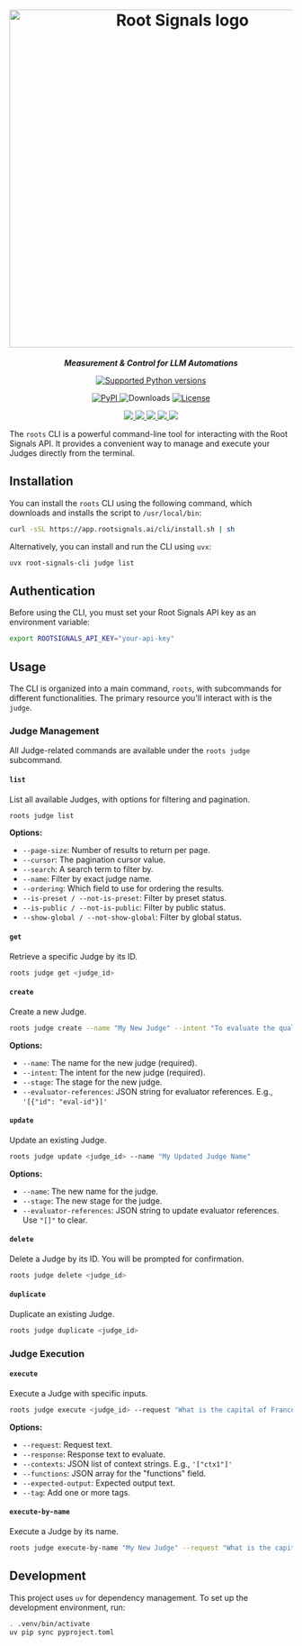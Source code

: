 <h1 align="center">
  <img width="600" alt="Root Signals logo" src="https://app.rootsignals.ai/images/root-signals-color.svg" loading="lazy">
</h1>

  <!-- This is commented so it is easier to sync with the docs/index.rst -->

<p align="center" class="large-text">
  <i><strong>Measurement & Control for LLM Automations</strong></i>
</p>

<p align="center">
    <a href="https://pypi.org/project/root-signals/">
      <img alt="Supported Python versions" src="https://img.shields.io/badge/Python-3.10%20to%203.13-yellow?style=for-the-badge&logo=python&logoColor=yellow">
    </a>
</p>

<p align="center">
  <a href="https://pypi.org/project/root-signals">
    <img src="https://img.shields.io/pypi/v/root-signals" alt="PyPI">
  </a>
  <img src="https://img.shields.io/pypi/dm/root-signals?color=orange" alt="Downloads">
  <a href="https://github.com/root-signals/rs-python-sdk/blob/main/LICENSE">
    <img src="https://img.shields.io/github/license/root-signals/rs-python-sdk.svg" alt="License">
  </a>
</p>

<p align="center">
  <a href="https://app.rootsignals.ai/register">
    <img src="https://img.shields.io/badge/Get_Started-2E6AFB?style=for-the-badge&logo=rocket&logoColor=white&scale=2" />
  </a>

  <a href="https://huggingface.co/root-signals">
    <img src="https://img.shields.io/badge/HuggingFace-FF9D00?style=for-the-badge&logo=huggingface&logoColor=white&scale=2" />
  </a>

  <a href="https://discord.gg/QbDAAmW9yz">
    <img src="https://img.shields.io/badge/Discord-5865F2?style=for-the-badge&logo=discord&logoColor=white&scale=2" />
  </a>

  <a href="https://sdk.rootsignals.ai/en/latest/">
    <img src="https://img.shields.io/badge/Documentation-E53935?style=for-the-badge&logo=readthedocs&logoColor=white&scale=2" />
  </a>

  <a href="https://app.rootsignals.ai/demo-user">
    <img src="https://img.shields.io/badge/Temporary_API_Key-15a20b?style=for-the-badge&logo=keycdn&logoColor=white&scale=2" />
  </a>
</p>

The `roots` CLI is a powerful command-line tool for interacting with the Root Signals API. It provides a convenient way to manage and execute your Judges directly from the terminal.

## Installation

You can install the `roots` CLI using the following command, which downloads and installs the script to `/usr/local/bin`:

```bash
curl -sSL https://app.rootsignals.ai/cli/install.sh | sh
```

Alternatively, you can install and run the CLI using `uvx`:

```bash
uvx root-signals-cli judge list
```

## Authentication

Before using the CLI, you must set your Root Signals API key as an environment variable:

```bash
export ROOTSIGNALS_API_KEY="your-api-key"
```

## Usage

The CLI is organized into a main command, `roots`, with subcommands for different functionalities. The primary resource you'll interact with is the `judge`.

### Judge Management

All Judge-related commands are available under the `roots judge` subcommand.

#### `list`

List all available Judges, with options for filtering and pagination.

```bash
roots judge list
```

**Options:**

*   `--page-size`: Number of results to return per page.
*   `--cursor`: The pagination cursor value.
*   `--search`: A search term to filter by.
*   `--name`: Filter by exact judge name.
*   `--ordering`: Which field to use for ordering the results.
*   `--is-preset / --not-is-preset`: Filter by preset status.
*   `--is-public / --not-is-public`: Filter by public status.
*   `--show-global / --not-show-global`: Filter by global status.

#### `get`

Retrieve a specific Judge by its ID.

```bash
roots judge get <judge_id>
```

#### `create`

Create a new Judge.

```bash
roots judge create --name "My New Judge" --intent "To evaluate the quality of LLM responses."
```

**Options:**

*   `--name`: The name for the new judge (required).
*   `--intent`: The intent for the new judge (required).
*   `--stage`: The stage for the new judge.
*   `--evaluator-references`: JSON string for evaluator references. E.g., `'[{"id": "eval-id"}]'`

#### `update`

Update an existing Judge.

```bash
roots judge update <judge_id> --name "My Updated Judge Name"
```

**Options:**

*   `--name`: The new name for the judge.
*   `--stage`: The new stage for the judge.
*   `--evaluator-references`: JSON string to update evaluator references. Use `"[]"` to clear.

#### `delete`

Delete a Judge by its ID. You will be prompted for confirmation.

```bash
roots judge delete <judge_id>
```

#### `duplicate`

Duplicate an existing Judge.

```bash
roots judge duplicate <judge_id>
```

### Judge Execution

#### `execute`

Execute a Judge with specific inputs.

```bash
roots judge execute <judge_id> --request "What is the capital of France?" --response "Paris"
```

**Options:**

*   `--request`: Request text.
*   `--response`: Response text to evaluate.
*   `--contexts`: JSON list of context strings. E.g., `'["ctx1"]'`
*   `--functions`: JSON array for the "functions" field.
*   `--expected-output`: Expected output text.
*   `--tag`: Add one or more tags.

#### `execute-by-name`

Execute a Judge by its name.

```bash
roots judge execute-by-name "My New Judge" --request "What is the capital of France?" --response "Paris"
```


## Development

This project uses `uv` for dependency management. To set up the development environment, run:

```bash
. .venv/bin/activate
uv pip sync pyproject.toml
```
